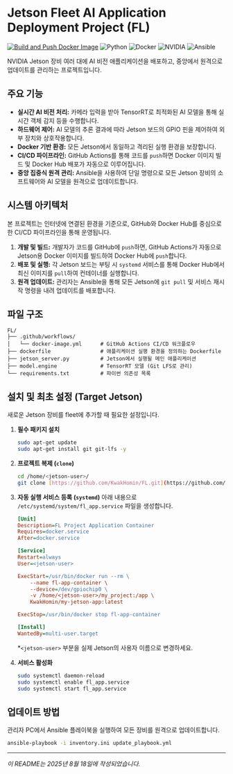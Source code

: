 # Jetson Fleet AI Application Deployment Project (FL)

[![Build and Push Docker Image](https://github.com/KwakHomin/FL/actions/workflows/docker-image.yml/badge.svg)](https://github.com/KwakHomin/FL/actions/workflows/docker-image.yml)
![Python](https://img.shields.io/badge/Python-3776AB?style=for-the-badge&logo=python&logoColor=white)
![Docker](https://img.shields.io/badge/Docker-2496ED?style=for-the-badge&logo=docker&logoColor=white)
![NVIDIA](https://img.shields.io/badge/NVIDIA-76B900?style=for-the-badge&logo=nvidia&logoColor=white)
![Ansible](https://img.shields.io/badge/Ansible-EE0000?style=for-the-badge&logo=ansible&logoColor=white)

NVIDIA Jetson 장비 여러 대에 AI 비전 애플리케이션을 배포하고, 중앙에서 원격으로 업데이트를 관리하는 프로젝트입니다.

## 주요 기능

* **실시간 AI 비전 처리:** 카메라 입력을 받아 TensorRT로 최적화된 AI 모델을 통해 실시간 객체 감지 등을 수행합니다.
* **하드웨어 제어:** AI 모델의 추론 결과에 따라 Jetson 보드의 GPIO 핀을 제어하여 외부 장치와 상호작용합니다.
* **Docker 기반 환경:** 모든 Jetson에서 동일하고 격리된 실행 환경을 보장합니다.
* **CI/CD 파이프라인:** GitHub Actions를 통해 코드를 `push`하면 Docker 이미지 빌드 및 Docker Hub 배포가 자동으로 이루어집니다.
* **중앙 집중식 원격 관리:** Ansible을 사용하여 단일 명령으로 모든 Jetson 장비의 소프트웨어와 AI 모델을 원격으로 업데이트합니다.

## 시스템 아키텍처

본 프로젝트는 인터넷에 연결된 환경을 기준으로, GitHub와 Docker Hub를 중심으로 한 CI/CD 파이프라인을 통해 운영됩니다.



1.  **개발 및 빌드:** 개발자가 코드를 GitHub에 `push`하면, GitHub Actions가 자동으로 Jetson용 Docker 이미지를 빌드하여 Docker Hub에 `push`합니다.
2.  **배포 및 실행:** 각 Jetson 보드는 부팅 시 `systemd` 서비스를 통해 Docker Hub에서 최신 이미지를 `pull`하여 컨테이너를 실행합니다.
3.  **원격 업데이트:** 관리자는 Ansible을 통해 모든 Jetson에 `git pull` 및 서비스 재시작 명령을 내려 업데이트를 배포합니다.

## 파일 구조

```
FL/
├── .github/workflows/
│   └── docker-image.yml      # GitHub Actions CI/CD 워크플로우
├── dockerfile                # 애플리케이션 실행 환경을 정의하는 Dockerfile
├── jetson_server.py          # Jetson에서 실행될 메인 애플리케이션
├── model.engine              # TensorRT 모델 (Git LFS로 관리)
└── requirements.txt          # 파이썬 의존성 목록
```

## 설치 및 최초 설정 (Target Jetson)

새로운 Jetson 장비를 fleet에 추가할 때 필요한 설정입니다.

1.  **필수 패키지 설치**
    ```bash
    sudo apt-get update
    sudo apt-get install git git-lfs -y
    ```

2.  **프로젝트 복제 (`clone`)**
    ```bash
    cd /home/<jetson-user>/
    git clone [https://github.com/KwakHomin/FL.git](https://github.com/KwakHomin/FL.git) my_project
    ```

3.  **자동 실행 서비스 등록 (`systemd`)**
    아래 내용으로 `/etc/systemd/system/fl_app.service` 파일을 생성합니다.

    ```ini
    [Unit]
    Description=FL Project Application Container
    Requires=docker.service
    After=docker.service

    [Service]
    Restart=always
    User=<jetson-user>

    ExecStart=/usr/bin/docker run --rm \
        --name fl-app-container \
        --device=/dev/gpiochip0 \
        -v /home/<jetson-user>/my_project:/app \
        KwakHomin/my-jetson-app:latest

    ExecStop=/usr/bin/docker stop fl-app-container

    [Install]
    WantedBy=multi-user.target
    ```
    *`<jetson-user>` 부분을 실제 Jetson의 사용자 이름으로 변경하세요.

4.  **서비스 활성화**
    ```bash
    sudo systemctl daemon-reload
    sudo systemctl enable fl_app.service
    sudo systemctl start fl_app.service
    ```

## 업데이트 방법

관리자 PC에서 Ansible 플레이북을 실행하여 모든 장비를 원격으로 업데이트합니다.

```bash
ansible-playbook -i inventory.ini update_playbook.yml
```

---
*이 README는 2025년 8월 18일에 작성되었습니다.*
